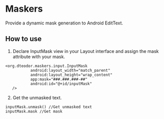 # Maskers
Provide a dynamic mask generation to Android EditText.

How to use
---
1. Declare InputMask view in your Layout interface and assign the mask attribute with your mask.

```
<org.dteodor.maskers.input.InputMask
           android:layout_width="match_parent"
           android:layout_height="wrap_content"
           app:mask="###.###.###-##"
           android:id="@+id/inputMask"
   />
```
2. Get the unmasked text.

````
inputMask.unmask() //Get unmasked text
inputMask.mask //Get mask
